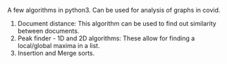 A few algorithms in python3. Can be used for analysis of graphs in covid.
1. Document distance: This algorithm can be used to find out similarity between documents.
2. Peak finder - 1D and 2D algorithms: These allow for finding a local/global maxima in a list. 
3. Insertion and Merge sorts.